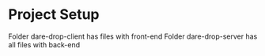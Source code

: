 # Project Setup

Folder dare-drop-client has files with front-end
Folder dare-drop-server has all files with back-end
